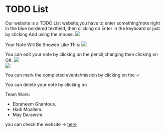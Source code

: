 # TODO List 

Our website is a TODO List website,you have to enter something/note right in the blue bordered textfield, then clicking on Enter in the keyboard or just by clicking Add using the mouse.
![](https://i.imgur.com/mBsd38R.png)



Your Note Will Be Showen Like This:
![](https://i.imgur.com/6uBInZb.png)





You can edit your note by clicking on the pencil,changing then clicking on OK.
![](https://i.imgur.com/Aej7sIQ.png)<br>
![](https://i.imgur.com/xAc5hED.png)



You can mark the completed events/mission by clicking on the <span>&#10003;</span> 

You can delete your note by clicking on  <i class="fa fa-trash-o"></i>


Team Work:
* Ebraheem Ghantous.
* Hadi Moallem.
* May Darawshi.

you can check the website -> [here](https://webahead8.github.io/To-Do-List/)
